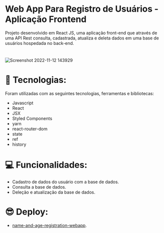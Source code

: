 # Web App Para Registro de Usuários - Aplicação Frontend

Projeto desenvolvido em React JS, uma aplicação front-end que através de uma API Rest consulta, cadastrada, atualiza e deleta dados em uma base de usuários hospedada no back-end.
#
![Screenshot 2022-11-12 143929](https://user-images.githubusercontent.com/113479357/201488194-46261b68-1384-4924-a559-9e98fb85f3fd.png)
# 🚀 Tecnologias:
 
Foram utilizadas com as seguintes tecnologias, ferramentas e bibliotecas:

- Javascript
- React
- JSX
- Styled Components
- yarn
- react-router-dom
- state
- ref
- history
#
#
# 💻 Funcionalidades:

- Cadastro de dados do usuário com a base de dados.
- Consulta a base de dados.
- Deleção e atualização da base de dados.
#
#
# 😎 Deploy:
- [name-and-age-registration-webapp](https://name-and-age-registration-web-app-mr.netlify.app/).
#
